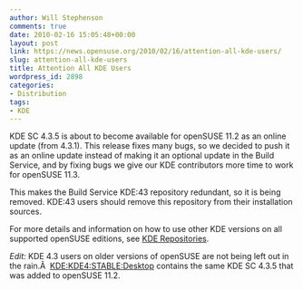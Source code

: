 ```yaml
---
author: Will Stephenson
comments: true
date: 2010-02-16 15:05:48+00:00
layout: post
link: https://news.opensuse.org/2010/02/16/attention-all-kde-users/
slug: attention-all-kde-users
title: Attention All KDE Users
wordpress_id: 2898
categories:
- Distribution
tags:
- KDE
---
```


KDE SC 4.3.5 is about to become available for openSUSE 11.2 as an online update (from 4.3.1).  This release fixes many bugs, so we decided to push it as an online update instead of making it an optional update in the Build Service, and by fixing bugs we give our KDE contributors more time to work for openSUSE 11.3.

This makes the Build Service KDE:43 repository redundant, so it is being removed.  KDE:43 users should remove this repository from their installation sources.

For more details and information on how to use other KDE versions on all supported openSUSE editions, see [KDE Repositories](http://en.opensuse.org/KDE/Repositories).

_Edit:_ KDE 4.3 users on older versions of openSUSE are not being left out in the rain.Â  [KDE:KDE4:STABLE:Desktop](http://download.opensuse.org/repositories/KDE:/KDE4:/STABLE:/Desktop) contains the same KDE SC 4.3.5 that was added to openSUSE 11.2.

